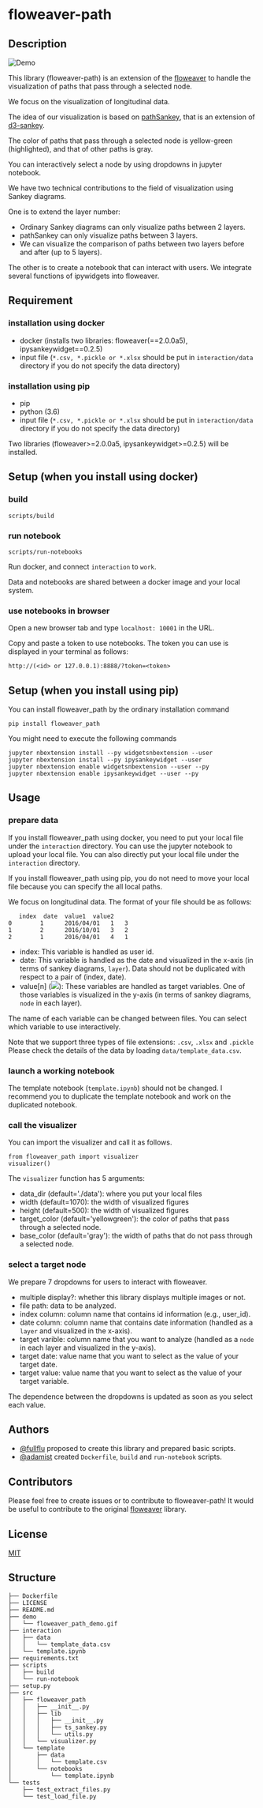 # floweaver-path

## Description

![Demo](https://github.com/fullflu/floweaver-path/blob/master/demo/floweaver_path_demo.gif)

This library (floweaver-path) is an extension of the [floweaver](https://sankeyview.readthedocs.io/en/latest/) to handle the visualization of paths that pass through a selected node.

We focus on the visualization of longitudinal data.

The idea of our visualization is based on [pathSankey](https://bl.ocks.org/jeinarsson/e37aa55c3b0e11ae6fa1), that is an extension of [d3-sankey](https://github.com/d3/d3-sankey).

The color of paths that pass through a selected node is yellow-green (highlighted), and that of other paths is gray.

You can interactively select a node by using dropdowns in jupyter notebook.

We have two technical contributions to the field of visualization using Sankey diagrams.

One is to extend the layer number:
- Ordinary Sankey diagrams can only visualize paths between 2 layers.
- pathSankey can only visualize paths between 3 layers.
- We can visualize the comparison of paths between two layers before and after (up to 5 layers).

The other is to create a notebook that can interact with users. We integrate several functions of ipywidgets into floweaver.

## Requirement

### installation using docker
- docker (installs two libraries: floweaver(==2.0.0a5), ipysankeywidget==0.2.5)
- input file (`*.csv, *.pickle or *.xlsx` should be put in `interaction/data` directory if you do not specify the data directory)

### installation using pip
- pip
- python (3.6)
- input file (`*.csv, *.pickle or *.xlsx` should be put in `interaction/data` directory if you do not specify the data directory)

Two libraries (floweaver>=2.0.0a5, ipysankeywidget>=0.2.5) will be installed.

## Setup (when you install using docker)

### build

`scripts/build`

### run notebook

`scripts/run-notebooks`

Run docker, and connect `interaction` to `work`.

Data and notebooks are shared between a docker image and your local system.

### use notebooks in browser

Open a new browser tab and type `localhost: 10001` in the URL.

Copy and paste a token to use notebooks. The token you can use is displayed in your terminal as follows:

`http://(<id> or 127.0.0.1):8888/?token=<token>`

## Setup (when you install using pip)

You can install floweaver_path by the ordinary installation command

```
pip install floweaver_path
```

You might need to execute the following commands

```
jupyter nbextension install --py widgetsnbextension --user
jupyter nbextension install --py ipysankeywidget --user
jupyter nbextension enable widgetsnbextension --user --py
jupyter nbextension enable ipysankeywidget --user --py
```

## Usage

### prepare data

If you install floweaver_path using docker, you need to put your local file under the `interaction` directory. You can use the jupyter notebook to upload your local file. You can also directly put your local file under the `interaction` directory.

If you install floweaver_path using pip, you do not need to move your local file because you can specify the all local paths.

We focus on longitudinal data. The format of your file should be as follows:
```
   index  date  value1  value2
0        1      2016/04/01   1   3
1        2      2016/10/01   3   2
2        1      2016/04/01   4   1
```

- index: This variable is handled as user id.
- date: This variable is handled as the date and visualized in the x-axis (in terms of sankey diagrams, `layer`). Data should not be duplicated with respect to a pair of (index, date).
- value[n] (<img src="https://latex.codecogs.com/gif.latex?n&space;\in&space;\mathbb{N}">): These variables are handled as target variables. One of those variables is visualized in the y-axis (in terms of sankey diagrams, `node` in each layer).

The name of each variable can be changed between files. You can select which variable to use interactively.

Note that we support three types of file extensions: `.csv`, `.xlsx` and `.pickle`
Please check the details of the data by loading `data/template_data.csv`.

### launch a working notebook

The template notebook (`template.ipynb`) should not be changed.
I recommend you to duplicate the template notebook and work on the duplicated notebook.

### call the visualizer

You can import the visualizer and call it as follows.

```
from floweaver_path import visualizer
visualizer()
```

The `visualizer` function has 5 arguments:
- data_dir (default='./data'): where you put your local files
- width (default=1070): the width of visualized figures
- height (default=500): the width of visualized figures
- target_color (default='yellowgreen'): the color of paths that pass through a selected node.
- base_color (default='gray'): the width of paths that do not pass through a selected node.


### select a target node

We prepare 7 dropdowns for users to interact with floweaver.
- multiple display?: whether this library displays multiple images or not.
- file path: data to be analyzed.
- index column: column name that contains id information (e.g., user_id).
- date column: column name that contains date information (handled as a `layer` and visualized in the x-axis).
- target varible: column name that you want to analyze (handled as a `node` in each layer and visualized in the y-axis).
- target date: value name that you want to select as the value of your target date.
- target value: value name that you want to select as the value of your target variable.

The dependence between the dropdowns is updated as soon as you select each value.


## Authors

- [@fullflu](https://github.com/fullflu) proposed to create this library and prepared basic scripts.
- [@adamist](https://github.com/adamist) created `Dockerfile`, `build` and `run-notebook` scripts.


## Contributors

Please feel free to create issues or to contribute to floweaver-path!
It would be useful to contribute to the original [floweaver](https://github.com/ricklupton/floweaver/blob/master/CONTRIBUTING.md) library.

## License

[MIT](https://github.com/fullflu/floweaver-path/blob/master/LICENSE)


## Structure

```
├── Dockerfile
├── LICENSE
├── README.md
├── demo
│   └── floweaver_path_demo.gif
├── interaction
│   ├── data
│   │   └── template_data.csv
│   └── template.ipynb
├── requirements.txt
├── scripts
│   ├── build
│   └── run-notebook
├── setup.py
├── src
│   ├── floweaver_path
│   │   ├── __init__.py
│   │   ├── lib
│   │   │   ├── __init__.py
│   │   │   ├── ts_sankey.py
│   │   │   └── utils.py
│   │   └── visualizer.py
│   └── template
│       ├── data
│       │   └── template.csv
│       └── notebooks
│           └── template.ipynb
└── tests
    ├── test_extract_files.py
    └── test_load_file.py
```